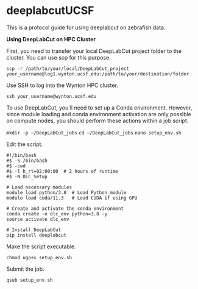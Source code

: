 # deeplabcutUCSF
This is a protocol guide for using deeplabcut on zebrafish data. 

**Using DeepLabCut on HPC Cluster**

First, you need to transfer your local DeepLabCut project folder to the cluster. You can use scp for this purpose.

`scp -r /path/to/your/local/DeepLabCut_project your_username@log1.wynton.ucsf.edu:/path/to/your/destination/folder`

Use SSH to log into the Wynton HPC cluster. 

`ssh your_username@wynton.ucsf.edu`

To use DeepLabCut, you'll need to set up a Conda environment. However, since module loading and conda environment activation are only possible on compute nodes, you should perform these actions within a job script.

`mkdir -p ~/DeepLabCut_jobs`
`cd ~/DeepLabCut_jobs`
`nano setup_env.sh`

Edit the script. 

```
#!/bin/bash
#$ -S /bin/bash
#$ -cwd
#$ -l h_rt=02:00:00  # 2 hours of runtime
#$ -N DLC_Setup

# Load necessary modules
module load python/3.8  # Load Python module
module load cuda/11.3   # Load CUDA if using GPU

# Create and activate the conda environment
conda create -n dlc_env python=3.8 -y
source activate dlc_env

# Install DeepLabCut
pip install deeplabcut
```
Make the script executable. 

`chmod ugo+x setup_env.sh`

Submit the job. 

`qsub setup_env.sh`
